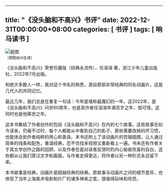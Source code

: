
---
title: "《没头脑和不高兴》书评"
date: 2022-12-31T00:00:00+08:00
categories: [ 书评 ]
tags: [ 响马读书 ]
---

<div class="p-3 text-center">
  <img class="img-fluid" src="/images/2022/1231/01.png" alt="题图" style="max-width:640px">
  <div><small>（题图由AI生成）</small></div>
</div>

《没头脑和不高兴》荣誉珍藏版（经典永流传），任溶溶 著，浙江少年儿童出版社，2022年7月出版。

和绝大多数人一样，我对这个书名的熟悉，源自那部非常经典的同名动画片，这是几代人的共同记忆。

最近几年，我们总是在重复一句话：今年是堪称最魔幻的一年。这2022年，是《没头脑和不高兴》问世60周年，也是其作者任溶溶年满百岁之年，很可惜，这同时也是他离世之年。

这本书集结了作者创作的包括《没头脑和不高兴》在内的七个故事。这些故事在如今读来，仍毫不过时，每个人都能从中看到自己的影子、那些需要改掉的坏习惯，也能体会到作者纯粹的用心和善良。本书还附上了该动画片的剪辑插图，让人通过简单的线条和配色，重温经典，忍不住找来视频又重新看上一遍。书末还有作者关于其文学创作之路的回顾，以及作者在面对读者反馈时的内心偷偷欣喜的自白，这些都从让我们穿过文字和画面，与作者走得更近，将作者以另一种形式永远留下来。

本书故事是经典，动画片是超越经典的经典。原故事与动画片之间的细节差异，也体现了当年上海美术电影制片厂的诸多神来之笔，很值得玩味和欣赏。
